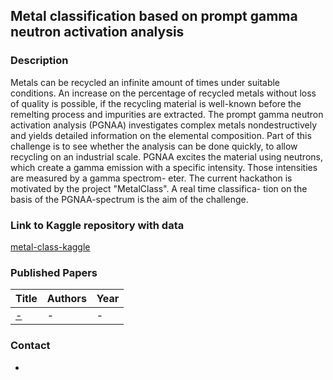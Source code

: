 ## Metal classification based on prompt gamma neutron activation analysis

### Description
Metals can be recycled an infinite amount of times under suitable conditions. An increase
on the percentage of recycled metals without loss of quality is possible, if the recycling
material is well-known before the remelting process and impurities are extracted.
The prompt gamma neutron activation analysis (PGNAA) investigates complex metals
nondestructively and yields detailed information on the elemental composition. Part of
this challenge is to see whether the analysis can be done quickly, to allow recycling on
an industrial scale. PGNAA excites the material using neutrons, which create a gamma
emission with a specific intensity. Those intensities are measured by a gamma spectrom-
eter.
The current hackathon is motivated by the project "MetalClass". A real time classifica-
tion on the basis of the PGNAA-spectrum is the aim of the challenge.

### Link to Kaggle repository with data
[metal-class-kaggle](https://www.kaggle.com/datasets/smartfactoryowl/metalclass)

### Published Papers

| Title    | Authors       | Year |
|:-|:-|:-|
|[-]() | - | - |


### Contact
-
